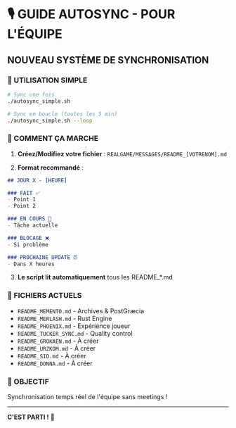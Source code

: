 # 🎙️ GUIDE AUTOSYNC - POUR L'ÉQUIPE

## NOUVEAU SYSTÈME DE SYNCHRONISATION

### 🚀 UTILISATION SIMPLE

```bash
# Sync une fois
./autosync_simple.sh

# Sync en boucle (toutes les 5 min)
./autosync_simple.sh --loop
```

### 📝 COMMENT ÇA MARCHE

1. **Créez/Modifiez votre fichier** : `REALGAME/MESSAGES/README_[VOTRENOM].md`

2. **Format recommandé** :
```markdown
## JOUR X - [HEURE]

### FAIT ✅
- Point 1
- Point 2

### EN COURS 🚧
- Tâche actuelle

### BLOCAGE ❌
- Si problème

### PROCHAINE UPDATE ⏰
- Dans X heures
```

3. **Le script lit automatiquement** tous les README_*.md

### 👥 FICHIERS ACTUELS

- `README_MEMENTO.md` - Archives & PostGræcia
- `README_MERLASH.md` - Rust Engine
- `README_PHOENIX.md` - Expérience joueur
- `README_TUCKER_SYNC.md` - Quality control
- `README_GROKAEN.md` - À créer
- `README_URZKOM.md` - À créer
- `README_SID.md` - À créer
- `README_DONNA.md` - À créer

### 🎯 OBJECTIF

Synchronisation temps réel de l'équipe sans meetings !

---

**C'EST PARTI !** 🚀